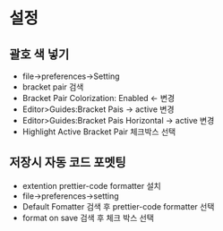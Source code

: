 # 설정

## 괄호 색 넣기

- file->preferences->Setting
- bracket pair 검색
- Bracket Pair Colorization: Enabled <- 변경
- Editor>Guides:Bracket Pais -> active 변경
- Editor>Guides:Bracket Pais Horizontal -> active 변경
- Highlight Active Bracket Pair 체크박스 선택

## 저장시 자동 코드 포멧팅

- extention prettier-code formatter 설치
- file->preferences->setting
- Default Fomatter 검색 후 prettier-code formatter 선택
- format on save 검색 후 체크 박스 선택
